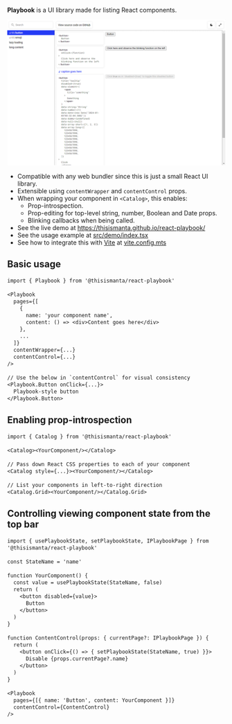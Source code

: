 **Playbook** is a UI library made for listing React components.

![Demo](./src/demo/screenshot.png)

- Compatible with any web bundler since this is just a small React UI library.
- Extensible using `contentWrapper` and `contentControl` props.
- When wrapping your component in `<Catalog>`, this enables:
	- Prop-introspection.
	- Prop-editing for top-level string, number, Boolean and Date props.
	- Blinking callbacks when being called.
- See the live demo at https://thisismanta.github.io/react-playbook/
- See the usage example at [src/demo/index.tsx](./src/demo/index.tsx)
- See how to integrate this with [Vite](https://vitejs.dev/) at [vite.config.mts](./vite.config.mts)

## Basic usage
```tsx
import { Playbook } from '@thisismanta/react-playbook'

<Playbook
  pages={[
    {
      name: 'your component name',
      content: () => <div>Content goes here</div>
    },
    ...
  ]}
  contentWrapper={...}
  contentControl={...}
/>

// Use the below in `contentControl` for visual consistency
<Playbook.Button onClick={...}>
  Playbook-style button
</Playbook.Button>
```

## Enabling prop-introspection
```tsx
import { Catalog } from '@thisismanta/react-playbook'

<Catalog><YourComponent/></Catalog>

// Pass down React CSS properties to each of your component
<Catalog style={...}><YourComponent/></Catalog>

// List your components in left-to-right direction
<Catalog.Grid><YourComponent/></Catalog.Grid>
```

## Controlling viewing component state from the top bar
```tsx
import { usePlaybookState, setPlaybookState, IPlaybookPage } from '@thisismanta/react-playbook'

const StateName = 'name'

function YourComponent() {
  const value = usePlaybookState(StateName, false)
  return (
    <button disabled={value}>
      Button
    </button>
  )
}

function ContentControl(props: { currentPage?: IPlaybookPage }) {
  return (
    <button onClick={() => { setPlaybookState(StateName, true) }}>
      Disable {props.currentPage?.name}
    </button>
  )
}

<Playbook
  pages={[{ name: 'Button', content: YourComponent }]}
  contentControl={ContentControl}
/>
```
